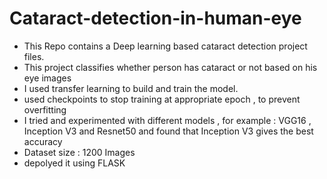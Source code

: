 # Cataract-detection-in-human-eye
- This Repo contains a Deep learning based cataract detection project files.<br>
- This project classifies whether person has cataract or not based on his eye images <br>
- I used transfer learning to build and train the model.<br>
- used checkpoints to stop training at appropriate epoch , to prevent overfitting
- I tried and experimented with different models , for example : VGG16 , Inception V3 and Resnet50 and found that Inception V3 gives the best accuracy
- Dataset size : 1200 Images
- depolyed it using FLASK 


